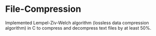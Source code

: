 # File-Compression
Implemented Lempel-Ziv-Welch algorithm (lossless data compression algorithm) in C to compress and decompress text files by at least 50%.
